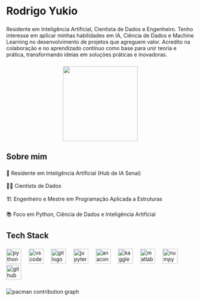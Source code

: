<h1 align="left">Rodrigo Yukio</h1>

###

<p align="left">Residente em Inteligência Artificial, Cientista de Dados e Engenheiro. Tenho interesse em aplicar minhas habilidades em IA, Ciência de Dados e Machine Learning no desenvolvimento de projetos que agreguem valor. Acredito na colaboração e no aprendizado contínuo como base para unir teoria e prática, transformando ideias em soluções práticas e inovadoras.</p>

###

<div align="center">
  <img height="200" src="https://media3.giphy.com/media/v1.Y2lkPTc5MGI3NjExN3JrZzE1c2Vmc3hoNjVlc2YyazRxaWowemdkN3I1MDNpaDhtMTZ2cCZlcD12MV9pbnRlcm5hbF9naWZfYnlfaWQmY3Q9Zw/jx4jKhrKvifvCZtyN5/giphy.gif"  />
</div>

###

<h2 align="left">Sobre mim</h2>

###

<p align="left">🧠 Residente em Inteligência Artificial (Hub de IA Senai) <br><br>👨‍💻 Cientista de Dados<br><br>🏗️ Engenheiro e Mestre em Programação Aplicada a Estruturas<br><br>📚 Foco em Python, Ciência de Dados e Inteligência Artificial</p>

###

<h2 align="left">Tech Stack</h2>

###

<div align="left">
  <img src="https://cdn.jsdelivr.net/gh/devicons/devicon/icons/python/python-original.svg" height="40" alt="python logo"  />
  <img width="12" />
  <img src="https://cdn.jsdelivr.net/gh/devicons/devicon/icons/vscode/vscode-original.svg" height="40" alt="vscode logo"  />
  <img width="12" />
  <img src="https://cdn.jsdelivr.net/gh/devicons/devicon/icons/git/git-original.svg" height="40" alt="git logo"  />
  <img width="12" />
  <img src="https://cdn.jsdelivr.net/gh/devicons/devicon/icons/jupyter/jupyter-original.svg" height="40" alt="jupyter logo"  />
  <img width="12" />
  <img src="https://cdn.jsdelivr.net/gh/devicons/devicon/icons/anaconda/anaconda-original.svg" height="40" alt="anaconda logo"  />
  <img width="12" />
  <img src="https://cdn.jsdelivr.net/gh/devicons/devicon/icons/kaggle/kaggle-original.svg" height="40" alt="kaggle logo"  />
  <img width="12" />
  <img src="https://cdn.jsdelivr.net/gh/devicons/devicon/icons/matlab/matlab-original.svg" height="40" alt="matlab logo"  />
  <img width="12" />
  <img src="https://cdn.jsdelivr.net/gh/devicons/devicon/icons/numpy/numpy-original.svg" height="40" alt="numpy logo"  />
  <img width="12" />
  <img src="https://cdn.jsdelivr.net/gh/devicons/devicon/icons/github/github-original.svg" height="40" alt="github logo"  />
</div>

###

<picture>
  <source media="(prefers-color-scheme: dark)" srcset="https://raw.githubusercontent.com/yukiorodrigo/yukiorodrigo/output/pacman-contribution-graph-dark.svg">
  <source media="(prefers-color-scheme: light)" srcset="https://raw.githubusercontent.com/yukiorodrigo/yukiorodrigo/output/pacman-contribution-graph.svg">
  <img alt="pacman contribution graph" src="https://raw.githubusercontent.com/yukiorodrigo/yukiorodrigo/output/pacman-contribution-graph.svg">
</picture>

###
